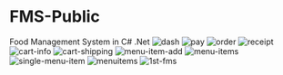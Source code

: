 # FMS-Public

Food Management System in C# .Net
<img src="https://i.ibb.co/GsZ9thT/dash.png" alt="dash" border="0">
<img src="https://i.ibb.co/4JsdgV9/pay.png" alt="pay" border="0">
<img src="https://i.ibb.co/jzXK9w8/order.png" alt="order" border="0">
<img src="https://i.ibb.co/D45911N/receipt.png" alt="receipt" border="0">
<img src="https://i.ibb.co/0tY8CLh/cart-info.png" alt="cart-info" border="0">
<img src="https://i.ibb.co/DgJ6BC0/cart-shipping.png" alt="cart-shipping" border="0">
<img src="https://i.ibb.co/cFCzZtp/menu-item-add.png" alt="menu-item-add" border="0">
<img src="https://i.ibb.co/TcCp3MY/menu-items.png" alt="menu-items" border="0">
<img src="https://i.ibb.co/6Y3nMjQ/single-menu-item.png" alt="single-menu-item" border="0">
<img src="https://i.ibb.co/PjZvKJB/menuitems.png" alt="menuitems" border="0">
<img src="https://i.ibb.co/kgBbvGx/1st-fms.png" alt="1st-fms" border="0">
